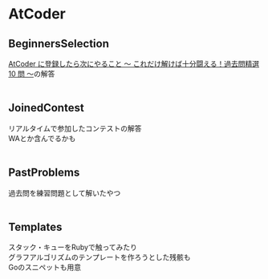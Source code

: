 # AtCoder  
## BeginnersSelection  
[AtCoder に登録したら次にやること ～ これだけ解けば十分闘える！過去問精選 10 問 ～](https://qiita.com/drken/items/fd4e5e3630d0f5859067)の解答  
<br>

## JoinedContest  
リアルタイムで参加したコンテストの解答  
WAとか含んでるかも  
<br>
 
## PastProblems  
過去問を練習問題として解いたやつ  
<br>

## Templates  
スタック・キューをRubyで触ってみたり  
グラフアルゴリズムのテンプレートを作ろうとした残骸も  
Goのスニペットも用意